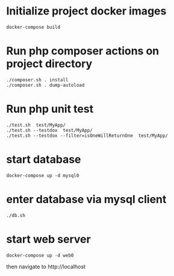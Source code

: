 
# Initialize project docker images
```
docker-compose build
```


# Run php composer actions on project directory
```
./composer.sh . install
./composer.sh . dump-autoload
```

# Run php unit test
```
./test.sh  test/MyApp/
./test.sh --testdox  test/MyApp/
./test.sh --testdox --filter=isOneWillReturnOne  test/MyApp/
```

# start database
```
docker-compose up -d mysql0
```

# enter database via mysql client
```
./db.sh
```


# start web server
```
docker-compose up -d web0
```
then navigate to http://localhost
